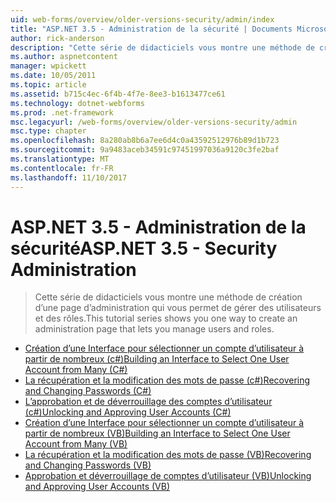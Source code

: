 ```yaml
---
uid: web-forms/overview/older-versions-security/admin/index
title: "ASP.NET 3.5 - Administration de la sécurité | Documents Microsoft"
author: rick-anderson
description: "Cette série de didacticiels vous montre une méthode de création d’une page d’administration qui vous permet de gérer des utilisateurs et des rôles."
ms.author: aspnetcontent
manager: wpickett
ms.date: 10/05/2011
ms.topic: article
ms.assetid: b715c4ec-6f4b-4f7e-8ee3-b1613477ce61
ms.technology: dotnet-webforms
ms.prod: .net-framework
msc.legacyurl: /web-forms/overview/older-versions-security/admin
msc.type: chapter
ms.openlocfilehash: 8a280ab8b6a7ee6d4c0a43592512976b89d1b723
ms.sourcegitcommit: 9a9483aceb34591c97451997036a9120c3fe2baf
ms.translationtype: MT
ms.contentlocale: fr-FR
ms.lasthandoff: 11/10/2017
---
```

<a name="aspnet-35---security-administration"></a><span data-ttu-id="f9161-103">ASP.NET 3.5 - Administration de la sécurité</span><span class="sxs-lookup"><span data-stu-id="f9161-103">ASP.NET 3.5 - Security Administration</span></span>
====================
> <span data-ttu-id="f9161-104">Cette série de didacticiels vous montre une méthode de création d’une page d’administration qui vous permet de gérer des utilisateurs et des rôles.</span><span class="sxs-lookup"><span data-stu-id="f9161-104">This tutorial series shows you one way to create an administration page that lets you manage users and roles.</span></span>


- [<span data-ttu-id="f9161-105">Création d’une Interface pour sélectionner un compte d’utilisateur à partir de nombreux (c#)</span><span class="sxs-lookup"><span data-stu-id="f9161-105">Building an Interface to Select One User Account from Many (C#)</span></span>](building-an-interface-to-select-one-user-account-from-many-cs.md)
- [<span data-ttu-id="f9161-106">La récupération et la modification des mots de passe (c#)</span><span class="sxs-lookup"><span data-stu-id="f9161-106">Recovering and Changing Passwords (C#)</span></span>](recovering-and-changing-passwords-cs.md)
- [<span data-ttu-id="f9161-107">L’approbation et de déverrouillage des comptes d’utilisateur (c#)</span><span class="sxs-lookup"><span data-stu-id="f9161-107">Unlocking and Approving User Accounts (C#)</span></span>](unlocking-and-approving-user-accounts-cs.md)
- [<span data-ttu-id="f9161-108">Création d’une Interface pour sélectionner un compte d’utilisateur à partir de nombreux (VB)</span><span class="sxs-lookup"><span data-stu-id="f9161-108">Building an Interface to Select One User Account from Many (VB)</span></span>](building-an-interface-to-select-one-user-account-from-many-vb.md)
- [<span data-ttu-id="f9161-109">La récupération et la modification des mots de passe (VB)</span><span class="sxs-lookup"><span data-stu-id="f9161-109">Recovering and Changing Passwords (VB)</span></span>](recovering-and-changing-passwords-vb.md)
- [<span data-ttu-id="f9161-110">Approbation et déverrouillage de comptes d’utilisateur (VB)</span><span class="sxs-lookup"><span data-stu-id="f9161-110">Unlocking and Approving User Accounts (VB)</span></span>](unlocking-and-approving-user-accounts-vb.md)
